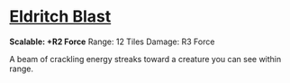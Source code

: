 # [Eldritch Blast](Eldritch%20Blast.md)
**Scalable: +R2 Force**
Range: 12 Tiles
Damage: R3 Force

A beam of crackling energy streaks toward a creature you can see within range.